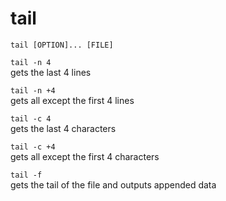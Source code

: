 # tail #

`tail [OPTION]... [FILE]`

`tail -n 4`  
    gets the last 4 lines

`tail -n +4`  
    gets all except the first 4 lines

`tail -c 4`  
    gets the last 4 characters

`tail -c +4`  
    gets all except the first 4 characters

`tail -f`  
    gets the tail of the file and outputs appended data
